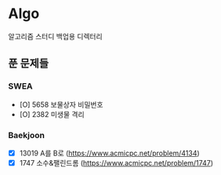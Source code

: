 # Algo

알고리즘 스터디 백업용 디렉터리

## 푼 문제들
### SWEA
  - [O] 5658 보물상자 비밀번호
  - [O] 2382 미생물 격리

### Baekjoon
  - [x] 13019	A를 B로 (https://www.acmicpc.net/problem/4134)
  - [x] 1747 소수&팰린드롬 (https://www.acmicpc.net/problem/1747)
